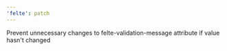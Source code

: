 ```yaml
---
'felte': patch
---
```


Prevent unnecessary changes to felte-validation-message attribute if value hasn't changed

